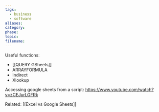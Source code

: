 ```yaml
---
tags:
  - business
  - software
aliases: 
category: 
phase: 
topic: 
filename:
---
```

Useful functions:
- [[QUERY GSheets]]
- ARRAYFORMULA
- Indirect
- Xlookup

Accessing google sheets from a script:
https://www.youtube.com/watch?v=zCEJurLGFRk

Related:
[[Excel vs Google Sheets]]